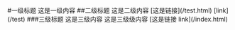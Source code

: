 <!-->
#一级标题

这是一级内容

##二级标题

    这是二级内容 [这是链接](/test.html) [link](/test)

###三级标题

这是三级内容

   这是三级级内容 [这是链接 link](/index.html)  
